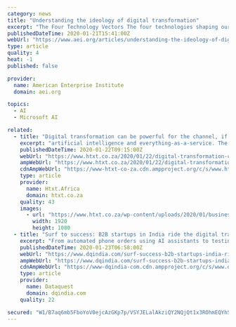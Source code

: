 ```yaml
---
category: news
title: "Understanding the ideology of digital transformation"
excerpt: "The Four Technology Vectors The four technologies shaping our future, according to Siebel, are cloud computing, big data, AI, and IoT. In a nutshell: Cloud computing provides convenient access for all businesses to essentially unlimited compute and storage, with major providers (Amazon Web Services [AWS], Microsoft’s Azure, Google Cloud ..."
publishedDateTime: 2020-01-21T15:41:00Z
webUrl: "https://www.aei.org/articles/understanding-the-ideology-of-digital-transformation/"
type: article
quality: 4
heat: -1
published: false

provider:
  name: American Enterprise Institute
  domain: aei.org

topics:
  - AI
  - Microsoft AI

related:
  - title: "Digital transformation can be powerful for the channel, if used correctly"
    excerpt: "artificial intelligence and everything-as-a-service. The channel then faces a fundamental shift in the demands from the market. “Today, the biggest challenges impacting on the channel are the loss of skills, the move of revenue towards cloud investment, changing vendor strategies, and competition from companies such as AWS or online ..."
    publishedDateTime: 2020-01-22T09:15:00Z
    webUrl: "https://www.htxt.co.za/2020/01/22/digital-transformation-can-be-powerful-for-the-channel-if-used-correctly/"
    ampWebUrl: "https://www.htxt.co.za/2020/01/22/digital-transformation-can-be-powerful-for-the-channel-if-used-correctly/amp/"
    cdnAmpWebUrl: "https://www-htxt-co-za.cdn.ampproject.org/c/s/www.htxt.co.za/2020/01/22/digital-transformation-can-be-powerful-for-the-channel-if-used-correctly/amp/"
    type: article
    provider:
      name: Htxt.Africa
      domain: htxt.co.za
    quality: 43
    images:
      - url: "https://www.htxt.co.za/wp-content/uploads/2020/01/business-4657387.jpg"
        width: 1920
        height: 1080
  - title: "Surf to success: B2B startups in India ride the digital transformation wave"
    excerpt: "From automated phone orders using AI assistants to testing driverless cars with Ford ... AI is one of the big driving forces behind digital transformation. With Artificial Intelligence in the picture, the way businesses operate is changing rapidly across ..."
    publishedDateTime: 2020-01-23T06:58:00Z
    webUrl: "https://www.dqindia.com/surf-success-b2b-startups-india-ride-digital-transformation-wave/"
    ampWebUrl: "https://www.dqindia.com/surf-success-b2b-startups-india-ride-digital-transformation-wave/amp/"
    cdnAmpWebUrl: "https://www-dqindia-com.cdn.ampproject.org/c/s/www.dqindia.com/surf-success-b2b-startups-india-ride-digital-transformation-wave/amp/"
    type: article
    provider:
      name: Dataquest
      domain: dqindia.com
    quality: 22

secured: "W1/B7aq6mb5FboYoV0ejcAzGKp7p/VSYJELalAkziQY2NQjQt1x3ROhmEQYhSB5U36fHep1vI19iXED+vcNKIIDWlZeoMka4+GuzCOpqQa6p7iMf1yIY+alvrww6vnM1GEBK4D3D0zAF8wK/8ZywDBD2qXMYo53dBCIys9zx0Fuwbi+P30rWWP/RflizQN/igzZyYAw0goyqcbXsWcDebtIlIc4CoUTBt5VHwVLGNgTl3o5h9LI6t/nwdx7BpQIf+hxJ6voi47FXxXAHCkg/9EPj4+vrtQuMgFBzTsAuTY4=;8hvjK3o/uiXMY0mImGlwsg=="
---
```


